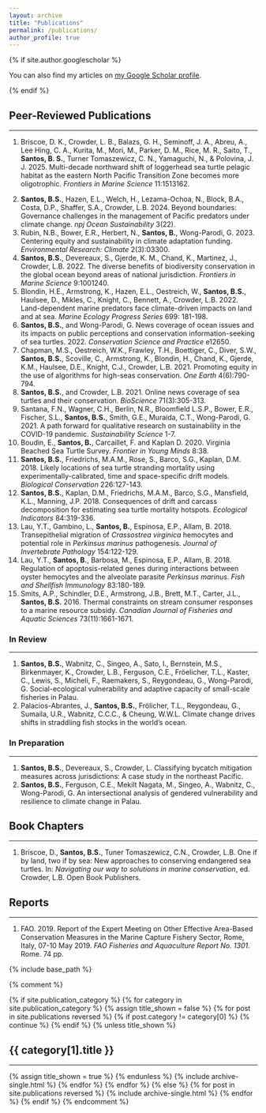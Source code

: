 ```yaml
---
layout: archive
title: "Publications"
permalink: /publications/
author_profile: true
---
```


{% if site.author.googlescholar %}
  <div class="wordwrap">You can also find my articles on <a href="https://scholar.google.com/citations?user=EfvAoL4AAAAJ&hl=en">my Google Scholar profile</a>.</div>

{% endif %}

## Peer-Reviewed Publications  
<hr />

1. Briscoe, D. K., Crowder, L. B., Balazs, G. H., Seminoff, J. A., Abreu, A., Lee Hing, C. A., Kurita, M., Mori, M., Parker, D. M., Rice, M. R., Saito, T., **Santos, B. S.**, Turner Tomaszewicz, C. N., Yamaguchi, N., & Polovina, J. J. 2025. Multi-decade northward shift of loggerhead sea turtle pelagic habitat as the eastern North Pacific Transition Zone becomes more oligotrophic. *Frontiers in Marine Science* 11:1513162.  <a href="https://doi.org/10.1038/s41558-024-02822-3" target="_blank" style="text-decoration: none;">
  <i class="fas fa-external-link-alt"></i>
</a>
<a href="/files/pdf/your-paper.pdf" target="_blank" style="text-decoration: none;">
  <i class="fas fa-file-pdf"></i>
</a>

2. **Santos, B.S.**, Hazen, E.L., Welch, H., Lezama-Ochoa, N., Block, B.A., Costa, D.P., Shaffer, S.A., Crowder, L.B. 2024. Beyond boundaries: Governance challenges in the management of Pacific predators under climate change. *npj Ocean Sustainability* 3(22).  
3. Rubin, N.B., Bower, E.R., Herbert, N., **Santos, B.**, Wong-Parodi, G. 2023. Centering equity and sustainability in climate adaptation funding. *Environmental Research: Climate* 2(3):03300.  
4. **Santos, B.S.**, Devereaux, S., Gjerde, K. M., Chand, K., Martinez, J., Crowder, L.B. 2022. The diverse benefits of biodiversity conservation in the global ocean beyond areas of national jurisdiction. *Frontiers in Marine Science* 9:1001240.  
5. Blondin, H.E., Armstrong, K., Hazen, E.L., Oestreich, W., **Santos, B.S.**, Haulsee, D., Mikles, C., Knight, C., Bennett, A., Crowder, L.B. 2022. Land-dependent marine predators face climate-driven impacts on land and at sea. *Marine Ecology Progress Series* 699: 181-198.  
6. **Santos, B.S.**, and Wong-Parodi, G. News coverage of ocean issues and its impacts on public perceptions and conservation information-seeking of sea turtles. 2022. *Conservation Science and Practice* e12650.  
7. Chapman, M.S., Oestreich, W.K., Frawley, T.H., Boettiger, C., Diver, S.W., **Santos, B.S.**, Scoville, C., Armstrong, K., Blondin, H., Chand, K., Gjerde, K.M., Haulsee, D.E., Knight, C.J., Crowder, L.B. 2021. Promoting equity in the use of algorithms for high-seas conservation. *One Earth* 4(6):790-794.  
8. **Santos, B.S.**, and Crowder, L.B. 2021. Online news coverage of sea turtles and their conservation. *BioScience* 71(3):305-313.  
9. Santana, F.N., Wagner, C.H., Berlin, N.R., Bloomfield L.S.P., Bower, E.R., Fischer, S.L., **Santos, B.S.**, Smith, G.E., Muraida, C.T., Wong-Parodi, G. 2021. A path forward for qualitative research on sustainability in the COVID-19 pandemic. *Sustainability Science* 1-7.  
10. Boudin, E., **Santos, B.**, Carcaillet, F. and Kaplan D. 2020. Virginia Beached Sea Turtle Survey. *Frontier in Young Minds* 8:38.  
11. **Santos, B.S.**, Friedrichs, M.A.M., Rose, S., Barco, S.G., Kaplan, D.M. 2018. Likely locations of sea turtle stranding mortality using experimentally-calibrated, time and space-specific drift models. *Biological Conservation* 226:127-143.  
12. **Santos, B.S.**, Kaplan, D.M., Friedrichs, M.A.M., Barco, S.G., Mansfield, K.L., Manning, J.P. 2018. Consequences of drift and carcass decomposition for estimating sea turtle mortality hotspots. *Ecological Indicators* 84:319-336.  
13. Lau, Y.T., Gambino, L., **Santos, B.**, Espinosa, E.P., Allam, B. 2018. Transepithelial migration of *Crassostrea virginica* hemocytes and potential role in *Perkinsus marinus* pathogenesis. *Journal of Invertebrate Pathology* 154:122-129.  
14. Lau, Y.T., **Santos, B.**, Barbosa, M., Espinosa, E.P., Allam, B. 2018. Regulation of apoptosis-related genes during interactions between oyster hemocytes and the alveolate parasite *Perkinsus marinus*. *Fish and Shellfish Immunology* 83:180-189.  
15. Smits, A.P., Schindler, D.E., Armstrong, J.B., Brett, M.T., Carter, J.L., **Santos, B.S.** 2016. Thermal constraints on stream consumer responses to a marine resource subsidy. *Canadian Journal of Fisheries and Aquatic Sciences* 73(11):1661-1671.  

### In Review  
<hr />

1. **Santos, B.S.**, Wabnitz, C., Singeo, A., Sato, I., Bernstein, M.S., Birkenmayer, K., Crowder, L.B., Ferguson, C.E., Fröelicher, T.L., Kaster, C., Lewis, S., Micheli, F., Raemakers, S., Reygondeau, G., Wong-Parodi, G. Social-ecological vulnerability and adaptive capacity of small-scale fisheries in Palau. 
2. Palacios-Abrantes, J., **Santos, B.S.**, Frölicher, T.L., Reygondeau, G., Sumaila, U.R., Wabnitz, C.C.C., & Cheung, W.W.L. Climate change drives shifts in straddling fish stocks in the world’s ocean.

### In Preparation  
<hr />

1. **Santos, B.S.**, Devereaux, S., Crowder, L. Classifying bycatch mitigation measures across jurisdictions: A case study in the northeast Pacific.  
2. **Santos, B.S.**, Ferguson, C.E., Mekilt Nagata, M., Singeo, A., Wabnitz, C., Wong-Parodi, G. An intersectional analysis of gendered vulnerability and resilience to climate change in Palau.

## Book Chapters  
<hr />

1. Briscoe, D., **Santos, B.S.**, Tuner Tomaszewicz, C.N., Crowder, L.B. One if by land, two if by sea: New approaches to conserving endangered sea turtles. In: *Navigating our way to solutions in marine conservation*, ed. Crowder, L.B. Open Book Publishers.  

## Reports  
<hr />

1. FAO. 2019. Report of the Expert Meeting on Other Effective Area-Based Conservation Measures in the Marine Capture Fishery Sector, Rome, Italy, 07-10 May 2019. *FAO Fisheries and Aquaculture Report No. 1301*. Rome. 74 pp.

{% include base_path %}

{% comment %} 
<!-- New style rendering if publication categories are defined -->
{% if site.publication_category %}
  {% for category in site.publication_category  %}
    {% assign title_shown = false %}
    {% for post in site.publications reversed %}
      {% if post.category != category[0] %}
        {% continue %}
      {% endif %}
      {% unless title_shown %}
        <h2>{{ category[1].title }}</h2><hr />
        {% assign title_shown = true %}
      {% endunless %}
      {% include archive-single.html %}
    {% endfor %}
  {% endfor %}
{% else %}
  {% for post in site.publications reversed %}
    {% include archive-single.html %}
  {% endfor %}
{% endif %}
{% endcomment %}


